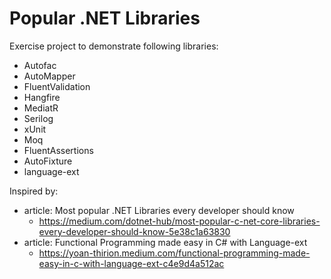# Popular .NET Libraries

Exercise project to demonstrate following libraries:

* Autofac 
* AutoMapper 
* FluentValidation 
* Hangfire 
* MediatR 
* Serilog 
* xUnit 
* Moq 
* FluentAssertions 
* AutoFixture
* language-ext

Inspired by:
 * article: Most popular .NET Libraries every developer should know 
   * https://medium.com/dotnet-hub/most-popular-c-net-core-libraries-every-developer-should-know-5e38c1a63830
 * article: Functional Programming made easy in C# with Language-ext
   * https://yoan-thirion.medium.com/functional-programming-made-easy-in-c-with-language-ext-c4e9d4a512ac

